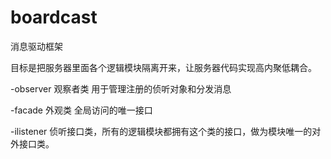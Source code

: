# boardcast
消息驱动框架

目标是把服务器里面各个逻辑模块隔离开来，让服务器代码实现高内聚低耦合。

-observer 
  观察者类 用于管理注册的侦听对象和分发消息
  
-facade
  外观类 全局访问的唯一接口
  
-ilistener
  侦听接口类，所有的逻辑模块都拥有这个类的接口，做为模块唯一的对外接口类。
